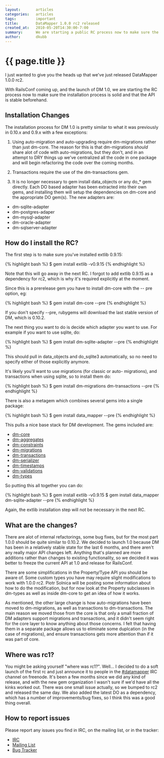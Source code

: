 ```yaml
---
layout:       articles
categories:   articles
tags:         important
title:        DataMapper 1.0.0 rc2 released
created_at:   2010-05-20T14:30:00-7:00
summary:      We are starting a public RC process now to make sure the installation process is solid and that the API is stable before 1.0 is released at RailsConf.
author:       dkubb
---
```


{{ page.title }}
================

I just wanted to give you the heads up that we've just released
DataMapper 1.0.0 rc2.

With RailsConf coming up, and the launch of DM 1.0, we are starting
the RC process now to make sure the installation process is solid and
that the API is stable beforehand.

Installation Changes
--------------------

The installation process for DM 1.0 is pretty similar to what it was
previously in 0.10.x and 0.9.x with a few exceptions:

1. Using auto-migration and auto-upgrading require dm-migrations
rather than just dm-core. The reason for this is that dm-migrations
*should* share alot of code with auto-migrations, but they don't, and
in an attempt to DRY things up we've centralized all the code in one
package and will begin refactoring the code over the coming months.

2. Transactions require the use of the dm-transactions gem.

3. It is no longer necessary to gem install data_objects or any do_*
gem directly. Each DO based adapter has been extracted into their own
gems, and installing them will setup the dependencies on dm-core and
the appropriate DO gem(s). The new adapters are:
  * dm-sqlite-adapter
  * dm-postgres-adaper
  * dm-mysql-adapter
  * dm-oracle-adapter
  * dm-sqlserver-adapter

How do I install the RC?
------------------------

The first step is to make sure you've installed extlib 0.9.15:

{% highlight bash %}
$ gem install extlib -v0.9.15
{% endhighlight %}

Note that this will go away in the next RC. I forgot to add extlib
0.9.15 as a dependency for rc2, which is why it's required explicitly
at the moment.

Since this is a prerelease gem you have to install dm-core with the --
pre option, eg:

{% highlight bash %}
$ gem install dm-core --pre
{% endhighlight %}

If you don't specify --pre, rubygems will download the last stable
version of DM, which is 0.10.2.

The next thing you want to do is decide which adapter you want to use.
For example if you want to use sqlite, do:

{% highlight bash %}
$ gem install dm-sqlite-adapter --pre
{% endhighlight %}

This should pull in data_objects and do_sqlite3 automatically, so no
need to specify either of those explicitly anymore.

It's likely you'll want to use migrations (for classic or auto-
migrations), and transactions when using sqlite, so to install them
do:

{% highlight bash %}
$ gem install dm-migrations dm-transactions --pre
{% endhighlight %}

There is also a metagem which combines several gems into a single
package:

{% highlight bash %}
$ gem install data_mapper --pre
{% endhighlight %}

This pulls a nice base stack for DM development. The gems included
are:

* [dm-core](http://github.com/datamapper/dm-core)
* [dm-aggregates](http://github.com/datamapper/dm-aggregates)
* [dm-constraints](http://github.com/datamapper/dm-constraints)
* [dm-migrations](http://github.com/datamapper/dm-migrations)
* [dm-transactions](http://github.com/datamapper/dm-transactions)
* [dm-serializer](http://github.com/datamapper/dm-serializer)
* [dm-timestamps](http://github.com/datamapper/dm-timestamps)
* [dm-validations](http://github.com/datamapper/dm-validations)
* [dm-types](http://github.com/datamapper/dm-types)

So putting this all together you can do:

{% highlight bash %}
$ gem install extlib -v0.9.15
$ gem install data_mapper dm-sqlite-adapter --pre
{% endhighlight %}

Again, the extlib installation step will not be necessary in the next
RC.

What are the changes?
---------------------

There are alot of internal refactorings, some bug fixes, but for the
most part 1.0.0 should be quite similar to 0.10.2. We decided to
launch 1.0 because DM has been in a relatively stable state for the
last 6 months, and there aren't any really major API changes left.
Anything that's planned are more additions rather than changes to
existing functionality, so we decided it was better to freeze the
current API at 1.0 and release for RailsConf.

There are some simplifications in the Property/Type API you should be
aware of. Some custom types you have may require slight modifications
to work with 1.0.0 rc2. Piotr Solnica will be posting some information
about how to do the modification, but for now look at the Property
subclasses in dm-types as well as inside dm-core to get an idea of how
it works.

As mentioned, the other large change is how auto-migrations have been
moved to dm-migrations, as well as transactions to dm-transactions.
The main reason we moved those from the core is that only a small
fraction of DM adapters support migrations and transactions, and it
didn't seem right for the core layer to know anything about those
concerns. I felt that having them in a separate package allows us to
eliminate some duplcation (in the case of migrations), and ensure
transactions gets more attention than if it was part of core.

Where was rc1?
--------------

You might be asking yourself "where was rc1?". Well... I decided to do
a soft launch of the first rc and just announce it to people in the
[#datamapper](irc://irc.freenode.net/%23datamapper) IRC channel on freenode. It's been a few months since we
did any kind of release, and with the new gem organization I wasn't
sure if we'd have all the kinks worked out. There was one small issue
actually, so we bumped to rc2 and released the same day. We also added
the latest DO as a dependency, which has a number of improvements/bug
fixes, so I think this was a good thing overall.

How to report issues
--------------------

Please report any issues you find in IRC, on the mailing list, or in
the tracker:

* [IRC](irc://irc.freenode.net/%23datamapper)
* [Mailing List](http://groups.google.com/group/datamapper)
* [Bug Tracker](http://datamapper.lighthouseapp.com/projects/20609-datamapper)
